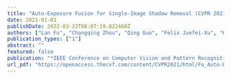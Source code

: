 ```yaml
---
title: "Auto-Exposure Fusion for Single-Image Shadow Removal (CVPR 2021, 2021)"
date: 2021-01-01
publishDate: 2022-03-23T08:07:19.022460Z
authors: ["Lan Fu", "Changqing Zhou", "Qing Guo", "Felix Juefei-Xu", "Hongkai Yu", "Wei Feng", "Yang Liu", "Song Wang"]
publication_types: ["1"]
abstract: ""
featured: false
publication: "*IEEE Conference on Computer Vision and Pattern Recognition, CVPR 2021, virtual, June 19-25, 2021*"
url_pdf: "https://openaccess.thecvf.com/content/CVPR2021/html/Fu_Auto-Exposure_Fusion_for_Single-Image_Shadow_Removal_CVPR_2021_paper.html"
---
```


